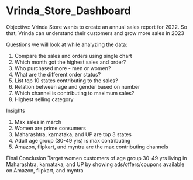 # Vrinda_Store_Dashboard
Objective: Vrinda Store wants to create an annual sales report for 2022. So that, Vrinda can understand their customers and grow more sales in 2023

Questions we will look at while analyzing the data:
1. Compare the sales and orders using single chart
2. Which month got the highest sales and order?
3. Who purchased more - men or women?
4. What are the different order status?
5. List top 10 states contributing to the sales?
6. Relation between age and gender based on number
7. Which  channel is contributing to maximum sales?
8. Highest selling category

Insights
1. Max sales in march 
2. Women are prime consumers 
3. Maharashtra, karnataka, and UP are top 3 states 
4. Adult age group (30-49 yrs) is max contributing 
5. Amazon, flipkart, and myntra are the max contributing channels

Final Conclusion
Target women customers of age group 30-49 yrs living in Maharashtra, karnataka, and UP by showing ads/offers/coupons available on Amazon, flipkart, and myntra
